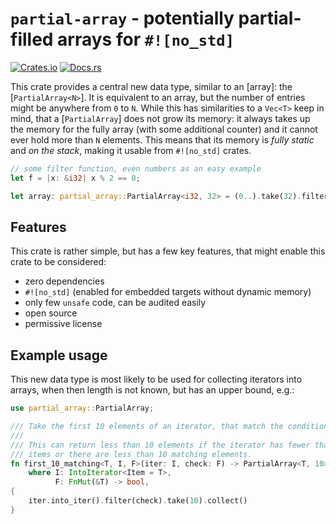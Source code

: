 # `partial-array` - potentially partial-filled arrays for `#![no_std]`

[![Crates.io](https://img.shields.io/crates/v/partial-array.svg)](https://crates.io/crates/partial-array)
[![Docs.rs](https://docs.rs/partial-array/badge.svg)](https://docs.rs/partial-array)

This crate provides a central new data type, similar to an [array]: the [`PartialArray<N>`].
It is equivalent to an array, but the number of entries might be anywhere from `0` to `N`.
While this has similarities to a `Vec<T>` keep in mind, that a [`PartialArray`] does not grow its memory: it always takes up the memory for the fully array (with some additional counter) and it cannot ever hold more than `N` elements.
This means that its memory is _fully static_ and _on the stack_, making it usable from `#![no_std]` crates.

```rust
// some filter function, even numbers as an easy example
let f = |x: &i32| x % 2 == 0;

let array: partial_array::PartialArray<i32, 32> = (0..).take(32).filter(f).collect();
```

## Features

This crate is rather simple, but has a few key features, that might enable this crate to be considered:

- zero dependencies
- `#![no_std]` (enabled for embedded targets without dynamic memory)
- only few `unsafe` code, can be audited easily
- open source
- permissive license

## Example usage

This new data type is most likely to be used for collecting iterators into arrays, when then length is not known, but has an upper bound, e.g.:

```rust
use partial_array::PartialArray;

/// Take the first 10 elements of an iterator, that match the condition.
///
/// This can return less than 10 elements if the iterator has fewer than 10
/// items or there are less than 10 matching elements.
fn first_10_matching<T, I, F>(iter: I, check: F) -> PartialArray<T, 10>
    where I: IntoIterator<Item = T>,
          F: FnMut(&T) -> bool,
{
    iter.into_iter().filter(check).take(10).collect()
}
```
